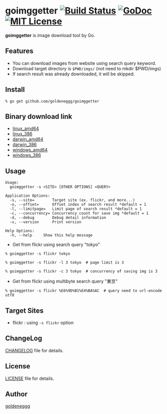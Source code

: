goimggetter [![Build Status](https://drone.io/github.com/goldeneggg/goimggetter/status.png)](https://drone.io/github.com/goldeneggg/goimggetter/latest) [![GoDoc](https://godoc.org/github.com/goldeneggg/goimggetter?status.png)](https://godoc.org/github.com/goldeneggg/goimggetter) [![MIT License](http://img.shields.io/badge/license-MIT-lightgrey.svg)](https://github.com/goldeneggg/goimggetter/blob/master/LICENSE)
===========

__goimggetter__ is image download tool by Go.


## Features
* You can download images from website using search query keyword.
* Download target directory is `$PWD/imgs/` (not need to mkdir $PWD/imgs)
* If search result was already downloaded, it will be skipped.


## Install

```
% go get github.com/goldeneggg/goimggetter
```

## Binary download link
* [linux_amd64](https://drone.io/github.com/goldeneggg/goimggetter/files/artifacts/bin/linux_amd64/goimggetter)
* [linux_386](https://drone.io/github.com/goldeneggg/goimggetter/files/artifacts/bin/linux_386/goimggetter)
* [darwin_amd64](https://drone.io/github.com/goldeneggg/goimggetter/files/artifacts/bin/darwin_amd64/goimggetter)
* [darwin_386](https://drone.io/github.com/goldeneggg/goimggetter/files/artifacts/bin/darwin_386/goimggetter)
* [windows_amd64](https://drone.io/github.com/goldeneggg/goimggetter/files/artifacts/bin/windows_amd64/goimggetter.exe)
* [windows_386](https://drone.io/github.com/goldeneggg/goimggetter/files/artifacts/bin/windows_386/goimggetter.exe)


## Usage

```
Usage:
  goimggetter -s <SITE> [OTHER OPTIONS] <QUERY>

Application Options:
  -s, --site=        Target site (ex. flickr, and more...)
  -o, --offset=      Offset index of search result *default = 1
  -l, --limitpage=   Limit page of search result *default = 1
  -c, --concurrency= Concurrency count for save img *default = 1
  -d, --debug        Debug detail information
  -v, --version      Print version

Help Options:
  -h, --help     Show this help message
```

* Get from flickr using search query "tokyo"

```
% goimggetter -s flickr tokyo

% goimggetter -s flickr -l 3 tokyo  # page limit is 3

% goimggetter -s flickr -c 3 tokyo  # concurrency of saving img is 3
```

* Get from flickr using multibyte search query "東京"

```
% goimggetter -s flickr %E6%9D%B1%E4%BA%AC  # query need to url-encode utf8
```


## Target Sites
* flickr : using `-s flickr` option


## ChangeLog
[CHANGELOG](CHANGELOG) file for details.


## License

[LICENSE](LICENSE) file for details.

## Author
[goldeneggg](https://github.com/goldeneggg)
